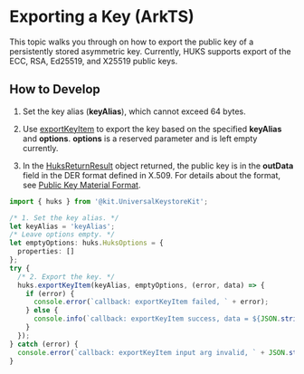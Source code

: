 # Exporting a Key (ArkTS)


This topic walks you through on how to export the public key of a persistently stored asymmetric key. Currently, HUKS supports export of the ECC, RSA, Ed25519, and X25519 public keys.


## How to Develop

1. Set the key alias (**keyAlias**), which cannot exceed 64 bytes.

2. Use [exportKeyItem](../../reference/apis-universal-keystore-kit/js-apis-huks.md#huksexportkeyitem9) to export the key based on the specified **keyAlias** and **options**.
   **options** is a reserved parameter and is left empty currently.

3. In the [HuksReturnResult](../../reference/apis-universal-keystore-kit/js-apis-huks.md#huksreturnresult9) object returned, the public key is in the **outData** field in the DER format defined in X.509. For details about the format, see [Public Key Material Format](huks-concepts.md#public-key-material-format).

```ts
import { huks } from '@kit.UniversalKeystoreKit';

/* 1. Set the key alias. */
let keyAlias = 'keyAlias';
/* Leave options empty. */
let emptyOptions: huks.HuksOptions = {
  properties: []
};
try {
  /* 2. Export the key. */
  huks.exportKeyItem(keyAlias, emptyOptions, (error, data) => {
    if (error) {
      console.error(`callback: exportKeyItem failed, ` + error);
    } else {
      console.info(`callback: exportKeyItem success, data = ${JSON.stringify(data)}`);
    }
  });
} catch (error) {
  console.error(`callback: exportKeyItem input arg invalid, ` + JSON.stringify(error));
}
```
